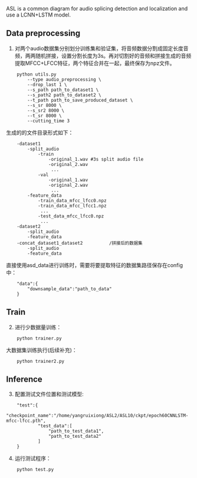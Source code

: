 ASL is a common diagram for audio splicing detection and localization and use a LCNN+LSTM model.


## Data preprocessing
1. 对两个audio数据集分别划分训练集和验证集，将音频数据分割成固定长度音频，两两随机拼接，设置分割长度为3s。再对切割好的音频和拼接生成的音频提取MFCC+LFCC特征，两个特征合并在一起，最终保存为npz文件。
```
    python utils.py
        --type audio_preprocessing \
        --drop_last 1 \
        --s_path path_to_dataset1 \
        --s_path2 path_to_dataset2 \
        --t_path path_to_save_produced_dataset \
        --s_sr 8000 \  
        --s_sr2 8000 \
        --t_sr 8000 \
        --cutting_time 3
```
生成的的文件目录形式如下：
```
    -dataset1              
        -split_audio
            -train
                -original_1.wav #3s split audio file
                -original_2.wav
                 ...
            -val
                -original_1.wav
                -original_2.wav
                 ...
        -feature_data 
            -train_data_mfcc_lfcc0.npz
            -train_data_mfcc_lfcc1.npz
             ...
            -test_data_mfcc_lfcc0.npz
             ...
    -dataset2
        -split_audio
        -feature_data
    -concat_dataset1_dataset2          /拼接后的数据集
        -split_audio
        -feature_data
```

直接使用asd_data进行训练时，需要将要提取特征的数据集路径保存在config中：
```
    "data":{
        "downsample_data":"path_to_data"
    }
```

## Train
2. 进行少数据量训练：
```
    python trainer.py
```
大数据集训练执行(后续补充)：
```
    python trainer2.py
```
## Inference
3. 配置测试文件位置和测试模型:
```
    "test":{
            "checkpoint_name":"/home/yangruixiong/ASL2/ASL10/ckpt/epoch60CNNLSTM-mfcc-lfcc.pth",
            "test_data":[
                "path_to_test_data1",
                "path_to_test_data2"       
            ]
    }
```
4. 运行测试程序：
```
    python test.py
```


